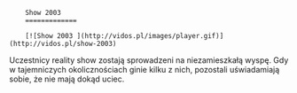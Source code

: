 
        Show 2003 
        =============
        
        [![Show 2003 ](http://vidos.pl/images/player.gif)](http://vidos.pl/show-2003)
        
        
 Uczestnicy reality show zostają sprowadzeni na niezamieszkałą wyspę. Gdy w tajemniczych okolicznościach ginie kilku z nich, pozostali uświadamiają sobie, że nie mają dokąd uciec. 
    